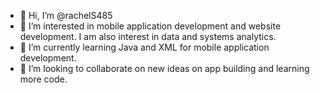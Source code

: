 - 👋 Hi, I’m @rachelS485
- 👀 I’m interested in mobile application development and website development. I am also interest in data and systems analytics. 
- 🌱 I’m currently learning Java and XML for mobile application development. 
- 💞️ I’m looking to collaborate on new ideas on app building and learning more code.

<!---
rachelS485/rachelS485 is a ✨ special ✨ repository because its `README.md` (this file) appears on your GitHub profile.
You can click the Preview link to take a look at your changes.
--->
